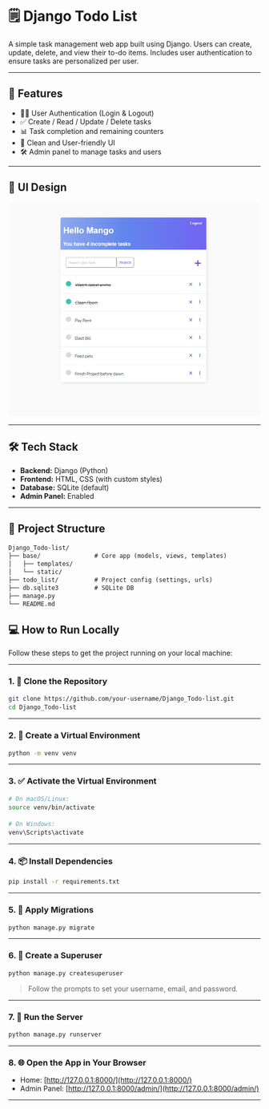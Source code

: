 # 🗒️ Django Todo List

A simple task management web app built using Django. Users can create, update, delete, and view their to-do items. Includes user authentication to ensure tasks are personalized per user.

---

## 🚀 Features

- 🧑‍💻 User Authentication (Login & Logout)
- ✅ Create / Read / Update / Delete tasks
- 📊 Task completion and remaining counters
- 🎨 Clean and User-friendly UI
- 🛠️ Admin panel to manage tasks and users

---

## 📸 UI Design 


![Task List UI](UI.png)

---

## 🛠️ Tech Stack

- **Backend:** Django (Python)
- **Frontend:** HTML, CSS (with custom styles)
- **Database:** SQLite (default)
- **Admin Panel:** Enabled

---

## 📂 Project Structure

```text
Django_Todo-list/
├── base/               # Core app (models, views, templates)
│   ├── templates/
│   └── static/
├── todo_list/          # Project config (settings, urls)
├── db.sqlite3          # SQLite DB
├── manage.py
└── README.md
``` 

## 💻 How to Run Locally

Follow these steps to get the project running on your local machine:

---

### 1. 🧬 Clone the Repository

```bash
git clone https://github.com/your-username/Django_Todo-list.git
cd Django_Todo-list
```

---

### 2. 🐍 Create a Virtual Environment

```bash
python -m venv venv
```

---

### 3. ✅ Activate the Virtual Environment

```bash
# On macOS/Linux:
source venv/bin/activate

# On Windows:
venv\Scripts\activate
```

---

### 4. 📦 Install Dependencies

```bash
pip install -r requirements.txt
```

---

### 5. 📂 Apply Migrations

```bash
python manage.py migrate
```

---

### 6. 🔐 Create a Superuser

```bash
python manage.py createsuperuser
```

> Follow the prompts to set your username, email, and password.

---

### 7. 🚀 Run the Server

```bash
python manage.py runserver
```

---

### 8. 🌐 Open the App in Your Browser

- Home: [http://127.0.0.1:8000/](http://127.0.0.1:8000/)
- Admin Panel: [http://127.0.0.1:8000/admin/](http://127.0.0.1:8000/admin/)

---
